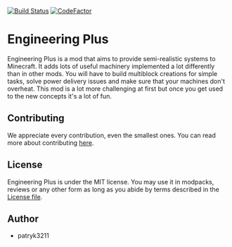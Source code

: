 [![Build Status](https://app.travis-ci.com/patryk3211/EngineeringPlus.svg?branch=1.18.2%2Fdevelopment)](https://app.travis-ci.com/patryk3211/EngineeringPlus)
[![CodeFactor](https://www.codefactor.io/repository/github/patryk3211/engineeringplus/badge)](https://www.codefactor.io/repository/github/patryk3211/engineeringplus)

# Engineering Plus
Engineering Plus is a mod that aims to provide semi-realistic systems to Minecraft. It adds lots of useful machinery implemented a lot differently than in other mods.
 You will have to build multiblock creations for simple tasks, solve power delivery issues and make sure that your machines don't overheat. This mod is a lot more challenging at first but once you get used to the new concepts it's a lot of fun.
 
## Contributing
We appreciate every contribution, even the smallest ones.
You can read more about contributing [here](/CONTRIBUTING.md).

## License
Engineering Plus is under the MIT license. You may use it in modpacks, reviews or any other form as long as you abide by terms described in the [License file](/LICENSE).

## Author
- patryk3211
